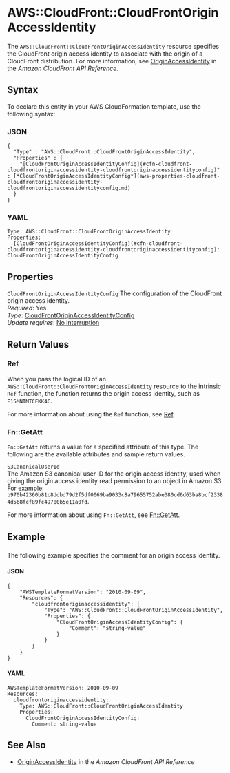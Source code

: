 # AWS::CloudFront::CloudFrontOriginAccessIdentity<a name="aws-resource-cloudfront-cloudfrontoriginaccessidentity"></a>

The `AWS::CloudFront::CloudFrontOriginAccessIdentity` resource specifies the CloudFront origin access identity to associate with the origin of a CloudFront distribution\. For more information, see [OriginAccessIdentity](https://docs.aws.amazon.com/cloudfront/latest/APIReference/API_S3OriginConfig.html#cloudfront-Type-S3OriginConfig-OriginAccessIdentity) in the *Amazon CloudFront API Reference*\. 

## Syntax<a name="aws-resource-cloudfront-cloudfrontoriginaccessidentity-syntax"></a>

To declare this entity in your AWS CloudFormation template, use the following syntax:

### JSON<a name="aws-resource-cloudfront-cloudfrontoriginaccessidentity-syntax.json"></a>

```
{
  "Type" : "AWS::CloudFront::CloudFrontOriginAccessIdentity",
  "Properties" : {
    "[CloudFrontOriginAccessIdentityConfig](#cfn-cloudfront-cloudfrontoriginaccessidentity-cloudfrontoriginaccessidentityconfig)" : [*CloudFrontOriginAccessIdentityConfig*](aws-properties-cloudfront-cloudfrontoriginaccessidentity-cloudfrontoriginaccessidentityconfig.md)
  }
}
```

### YAML<a name="aws-resource-cloudfront-cloudfrontoriginaccessidentity-syntax.yaml"></a>

```
Type: AWS::CloudFront::CloudFrontOriginAccessIdentity
Properties:
  [CloudFrontOriginAccessIdentityConfig](#cfn-cloudfront-cloudfrontoriginaccessidentity-cloudfrontoriginaccessidentityconfig): CloudFrontOriginAccessIdentityConfig
```

## Properties<a name="aws-resource-cloudfront-cloudfrontoriginaccessidentity-properties"></a>

`CloudFrontOriginAccessIdentityConfig`  <a name="cfn-cloudfront-cloudfrontoriginaccessidentity-cloudfrontoriginaccessidentityconfig"></a>
The configuration of the CloudFront origin access identity\.  
 *Required*: Yes  
 *Type*: [CloudFrontOriginAccessIdentityConfig](aws-properties-cloudfront-cloudfrontoriginaccessidentity-cloudfrontoriginaccessidentityconfig.md)  
 *Update requires*: [No interruption](using-cfn-updating-stacks-update-behaviors.md#update-no-interrupt) 

## Return Values<a name="aws-resource-cloudfront-cloudfrontoriginaccessidentity-returnvalues"></a>

### Ref<a name="w4ab1c21c10c54c18c12b3"></a>

When you pass the logical ID of an `AWS::CloudFront::CloudFrontOriginAccessIdentity` resource to the intrinsic `Ref` function, the function returns the origin access identity, such as `E15MNIMTCFKK4C`\. 

For more information about using the `Ref` function, see [Ref](intrinsic-function-reference-ref.md)\. 

### Fn::GetAtt<a name="w4ab1c21c10c54c18c12b5"></a>

 `Fn::GetAtt` returns a value for a specified attribute of this type\. The following are the available attributes and sample return values\. 

`S3CanonicalUserId`  
The Amazon S3 canonical user ID for the origin access identity, used when giving the origin access identity read permission to an object in Amazon S3\. For example: `b970b42360b81c8ddbd79d2f5df0069ba9033c8a79655752abe380cd6d63ba8bcf23384d568fcf89fc49700b5e11a0fd`\. 

For more information about using `Fn::GetAtt`, see [Fn::GetAtt](intrinsic-function-reference-getatt.md)\. 

## Example<a name="aws-resource-cloudfront-cloudfrontoriginaccessidentity-examples"></a>

### <a name="aws-resource-cloudfront-cloudfrontoriginaccessidentity-example1"></a>

The following example specifies the comment for an origin access identity\.

#### JSON<a name="aws-resource-cloudfront-cloudfrontoriginaccessidentity-example1.json"></a>

```
{
    "AWSTemplateFormatVersion": "2010-09-09",
    "Resources": {
        "cloudfrontoriginaccessidentity": {
            "Type": "AWS::CloudFront::CloudFrontOriginAccessIdentity",
            "Properties": {
                "CloudFrontOriginAccessIdentityConfig": {
                    "Comment": "string-value"
                }
            }
        }
    }
}
```

#### YAML<a name="aws-resource-cloudfront-cloudfrontoriginaccessidentity-example1.yaml"></a>

```
AWSTemplateFormatVersion: 2010-09-09
Resources:
  cloudfrontoriginaccessidentity:
    Type: AWS::CloudFront::CloudFrontOriginAccessIdentity
    Properties:
      CloudFrontOriginAccessIdentityConfig:
        Comment: string-value
```

## See Also<a name="aws-resource-cloudfront-cloudfrontoriginaccessidentity-seealso"></a>
+ [OriginAccessIdentity](https://docs.aws.amazon.com/cloudfront/latest/APIReference/API_S3OriginConfig.html#cloudfront-Type-S3OriginConfig-OriginAccessIdentity) in the *Amazon CloudFront API Reference*